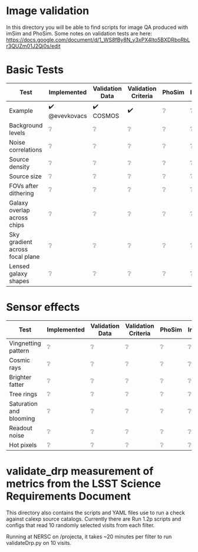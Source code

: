 # Image validation

In this directory you will be able to find scripts for image QA produced with imSim
and PhoSim. Some notes on validation tests are here: https://docs.google.com/document/d/1_WS8fBy8N_y3xPX4Ito5BXDRboRbLr3QUZm01J2Qj0s/edit

# Basic Tests

Test | Implemented | Validation Data | Validation Criteria | PhoSim | ImSim | Issue
---- | ---- | ---- | ---- | ---- | ---- | ---- 
Example | :heavy_check_mark: @evevkovacs | :heavy_check_mark: COSMOS| :heavy_check_mark:  | :grey_question: |  :grey_question: | #14 #81
Background levels | :grey_question:  | :grey_question: | :grey_question: | :grey_question: | :grey_question: | :grey_question: 
Noise correlations | :grey_question:  | :grey_question: | :grey_question: | :grey_question: | :grey_question: | :grey_question: 
Source density | :grey_question:  | :grey_question: | :grey_question: | :grey_question: | :grey_question: | :grey_question: 
Source size | :grey_question:  | :grey_question: | :grey_question: | :grey_question: | :grey_question: | :grey_question: 
FOVs after dithering | :grey_question:  | :grey_question: | :grey_question: | :grey_question: | :grey_question: | :grey_question: 
Galaxy overlap across chips | :grey_question:  | :grey_question: | :grey_question: | :grey_question: | :grey_question: | :grey_question: 
Sky gradient across focal plane | :grey_question:  | :grey_question: | :grey_question: | :grey_question: | :grey_question: | :grey_question: 
Lensed galaxy shapes | :grey_question:  | :grey_question: | :grey_question: | :grey_question: | :grey_question: | :grey_question: 

# Sensor effects

Test | Implemented | Validation Data | Validation Criteria | PhoSim | ImSim | Issue
---- | ---- | ---- | ---- | ---- | ---- | ---- 
Vingnetting pattern | :grey_question:  | :grey_question: | :grey_question: | :grey_question: | :grey_question: | :grey_question: 
Cosmic rays | :grey_question:  | :grey_question: | :grey_question: | :grey_question: | :grey_question: | :grey_question: 
Brighter fatter | :grey_question:  | :grey_question: | :grey_question: | :grey_question: | :grey_question: | :grey_question: 
Tree rings | :grey_question:  | :grey_question: | :grey_question: | :grey_question: | :grey_question: | :grey_question: 
Saturation and blooming | :grey_question:  | :grey_question: | :grey_question: | :grey_question: | :grey_question: | :grey_question: 
Readout noise | :grey_question:  | :grey_question: | :grey_question: | :grey_question: | :grey_question: | :grey_question: 
Hot pixels | :grey_question:  | :grey_question: | :grey_question: | :grey_question: | :grey_question: | :grey_question: 

# validate_drp measurement of metrics from the LSST Science Requirements Document

This directory also contains the scripts and YAML files use to run a check against calexp source catalogs.
Currently there are Run 1.2p scripts and configs that read 10 randomly selected visits from each filter.

Running at NERSC on /projecta, it takes ~20 minutes per filter to run validateDrp.py on 10 visits.


